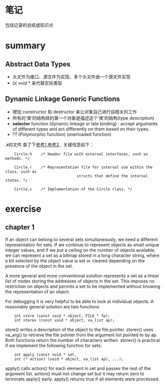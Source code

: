 # 笔记
包括记录的总结或知识点

# summary
## Abstract Data Types

- 头文件为接口、源文件为实现，多个头文件由一个源文件实现
- 以 void * 来代替实际类型

## Dynamic Linkage Generic Functions

- 增加 constructor 和 destructor 来让对象自己进行自相关的工作
-	所有的‘类’的结构体的第一个对象是描述这个‘类’的结构(type description)
-	**selector** function (dynamic linkage or late binding) : accept arguments of different types and act differently 
on them based on their types.
-	 ?? (Polymorphic function)   (overloaded function)  

**.r**的文件
查了下[参考1](https://stackoverflow.com/questions/958671/what-is-a-private-header-in-c),[参考2](https://stackoverflow.com/questions/6061954/what-are-r-files-in-c)，关键信息如下：
```
	Circle.h    /* Header file with external interfaces, such as methods. */

	Circle.r    /* Representation file for internal use within the class, such as
								structs that define the internal states. */

	Circle.c    /* Implementation of the Circle class. */
```


# exercise

## chapter 1

If an object can belong to several sets simultaneously, we need a different representation for sets. If we continue to represent objects as small unique integer values, and if we put a ceiling on the number of objects available, we can represent a set as a bitmap stored in a long character string, where a bit selected by the object value is set or cleared depending on the presence of the object in the set. 

A more general and more conventional solution represents a set as a linear list of nodes storing the addresses of objects in the set. This imposes no restriction on objects and permits a set to be implemented without knowing the representation of an object. 

For debugging it is very helpful to be able to look at individual objects. A reasonably general  solution are two functions 
```
	int store (const void * object, FILE * fp);
	int storev (const void * object, va_list ap);
```
store() writes a description of the object to the file pointer. storev() uses va_arg() to retrieve the file pointer from the argument list pointed to by ap. Both functions return the number of characters written. storev() is practical if we implement the following function for sets:

```
	int apply (const void * set,
	int (* action) (void * object, va_list ap), ...);
```

apply() calls action() for each element in set and passes the rest of the argument list. action() must not change set but it may return zero to terminate apply() early. apply() returns true if all elements were processed.